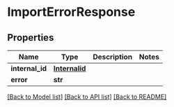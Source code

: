 # ImportErrorResponse


## Properties
Name | Type | Description | Notes
------------ | ------------- | ------------- | -------------
**internal_id** | [**Internalid**](Internalid.md) |  | 
**error** | **str** |  | 

[[Back to Model list]](../README.md#documentation-for-models) [[Back to API list]](../README.md#documentation-for-api-endpoints) [[Back to README]](../README.md)


